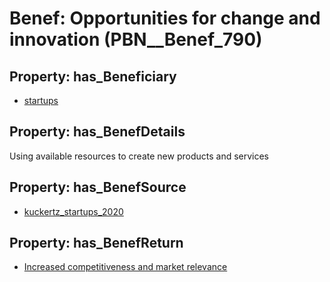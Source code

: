 # Benef: __Opportunities for change and innovation__ (PBN__Benef_790)

## Property: has_Beneficiary

* [startups](../Stakeholder/PBN__Stakeholder_322)

## Property: has_BenefDetails

Using available resources to create new products and services

## Property: has_BenefSource

* [kuckertz_startups_2020](../Article/PBN__Article_158)

## Property: has_BenefReturn

* [Increased competitiveness and market relevance](../BenefReturn/PBN__BenefReturn_858)

